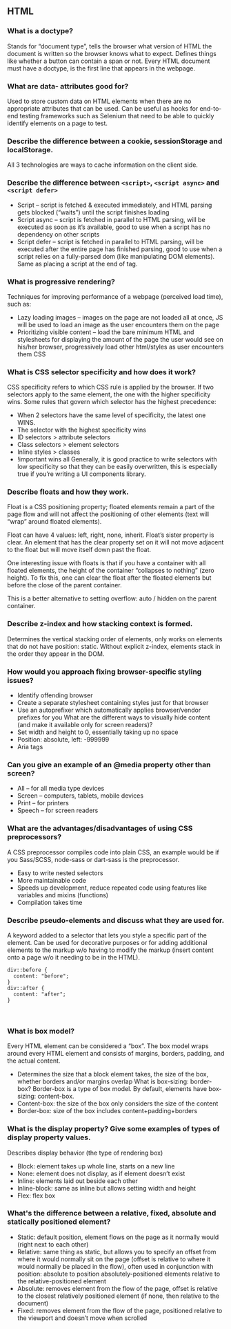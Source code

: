 ## HTML
### What is a doctype?
Stands for “document type”, tells the browser what version of HTML the document is written so the browser knows what to expect. Defines things like whether a button can contain a span or not. Every HTML document must have a doctype, is the first line that appears in the webpage.

### What are data- attributes good for?
Used to store custom data on HTML elements when there are no appropriate attributes that can be used. Can be useful as hooks for end-to-end testing frameworks such as Selenium that need to be able to quickly identify elements on a page to test.

### Describe the difference between a cookie, sessionStorage and localStorage.
All 3 technologies are ways to cache information on the client side.
 
### Describe the difference between `<script>`, `<script async>` and `<script defer>`
- Script – script is fetched & executed immediately, and HTML parsing gets blocked (“waits”) until the script finishes loading
- Script async – script is fetched in parallel to HTML parsing, will be executed as soon as it’s available, good to use when a script has no dependency on other scripts 
- Script defer – script is fetched in parallel to HTML parsing, will be executed after the entire page has finished parsing, good to use when a script relies on a fully-parsed dom (like manipulating DOM elements). Same as placing a script at the end of <body> tag.

### What is progressive rendering?
Techniques for improving performance of a webpage (perceived load time), such as:
- Lazy loading images – images on the page are not loaded all at once, JS will be used to load an image as the user encounters them on the page
- Prioritizing visible content – load the bare minimum HTML and stylesheets for displaying the amount of the page the user would see on his/her browser, progressively load other html/styles as user encounters them
CSS

### What is CSS selector specificity and how does it work?
CSS specificity refers to which CSS rule is applied by the browser. If two selectors apply to the same element, the one with the higher specificity wins. Some rules that govern which selector has the highest precedence:
-	When 2 selectors have the same level of specificity, the latest one WINS.
-	The selector with the highest specificity wins
-	ID selectors > attribute selectors
-	Class selectors > element selectors
-	Inline styles > classes
-	!important wins all
Generally, it is good practice to write selectors with low specificity so that they can be easily overwritten, this is especially true if you’re writing a UI components library. 

### Describe floats and how they work.
Float is a CSS positioning property; floated elements remain a part of the page flow and will not affect the positioning of other elements (text will “wrap” around floated elements).

Float can have 4 values: left, right, none, inherit.
Float’s sister property is clear. An element that has the clear property set on it will not move adjacent to the float but will move itself down past the float.

One interesting issue with floats is that if you have a container with all floated elements, the height of the container “collapses to nothing” (zero height). To fix this, one can clear the float after the floated elements but before the close of the parent container. 

This is a better alternative to setting overflow: auto / hidden on the parent container.
 
### Describe z-index and how stacking context is formed.
Determines the vertical stacking order of elements, only works on elements that do not have position: static. Without explicit z-index, elements stack in the order they appear in the DOM.

### How would you approach fixing browser-specific styling issues?
-	Identify offending browser
-	Create a separate stylesheet containing styles just for that browser
-	Use an autoprefixer which automatically applies browser/vendor prefixes for you 
What are the different ways to visually hide content (and make it available only for screen readers)?
-	Set width and height to 0, essentially taking up no space
-	Position: absolute, left: -999999
-	Aria tags

### Can you give an example of an @media property other than screen?
-	All – for all media type devices
-	Screen – computers, tablets, mobile devices
-	Print – for printers
-	Speech – for screen readers

### What are the advantages/disadvantages of using CSS preprocessors?
A CSS preprocessor compiles code into plain CSS, an example would be if you Sass/SCSS, node-sass or dart-sass is the preprocessor.
-	Easy to write nested selectors
-	More maintainable code
-	Speeds up development, reduce repeated code using features like variables and mixins (functions)
-	Compilation takes time

### Describe pseudo-elements and discuss what they are used for.
A keyword added to a selector that lets you style a specific part of the element. Can be used for decorative purposes or for adding additional elements to the markup w/o having to modify the markup (insert content onto a page w/o it needing to be in the HTML).
```
div::before {
  content: "before";
}
div::after {
  content: "after";
}
```
 
### What is box model?
Every HTML element can be considered a “box”. The box model wraps around every HTML element and consists of margins, borders, padding, and the actual content. 
-	Determines the size that a block element takes, the size of the box, whether borders and/or margins overlap
What is box-sizing: border-box?
Border-box is a type of box model. By default, elements have box-sizing: content-box.
-	Content-box: the size of the box only considers the size of the content
-	Border-box: size of the box includes content+padding+borders

### What is the display property? Give some examples of types of display property values.
Describes display behavior (the type of rendering box)
-	Block: element takes up whole line, starts on a new line
-	None: element does not display, as if element doesn’t exist
-	Inline: elements laid out beside each other
-	Inline-block: same as inline but allows setting width and height 
-	Flex: flex box

### What's the difference between a relative, fixed, absolute and statically positioned element?
-	Static: default position, element flows on the page as it normally would (right next to each other)
-	Relative: same thing as static, but allows you to specify an offset from where it would normally sit on the page (offset is relative to where it would normally be placed in the flow), often used in conjunction with position: absolute to position absolutely-positioned elements relative to the relative-positioned element
-	Absolute: removes element from the flow of the page, offset is relative to the closest relatively positioned element (if none, then relative to the document)
-	Fixed: removes element from the flow of the page, positioned relative to the viewport and doesn’t move when scrolled